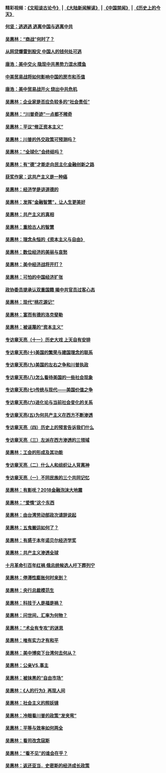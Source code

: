 #### 精彩视频：[《文昭谈古论今》](https://github.com/gfw-breaker/wenzhao/blob/master/README.md?t=12010631) | [《大陆新闻解读》](https://github.com/gfw-breaker/ntdtv-comedy/blob/master/README.md?t=12010631) | [《中国禁闻》](https://github.com/gfw-breaker/ntdtv-news/blob/master/README.md?t=12010631) | [《历史上的今天》](https://github.com/gfw-breaker/today-in-history/blob/master/README.md?t=12010631) 

#### [何坚：逃逃逃 逃离中国与逃离中共](../pages/nsc423/n10592891.md?t=12010631) 

#### [吴惠林：“商战”何时了？](../pages/nsc423/n10573558.md?t=12010631) 

#### [从网贷爆雷到股灾 中国人的钱何处可逃](../pages/nsc423/n10572800.md?t=12010631) 

#### [唐浩：美中交火 隐现中共黑势力混水摸鱼](../pages/nsc423/n10544040.md?t=12010631) 

#### [中美贸易战将如何影响中国的房市和币值](../pages/nsc423/n10543697.md?t=12010631) 

#### [唐浩：美中贸易战开火 烧出中共危机](../pages/nsc423/n10540126.md?t=12010631) 

#### [吴惠林：企业家是否应负较多的“社会责任”](../pages/nsc423/n10535022.md?t=12010631) 

#### [吴惠林：“川普奇迹”一点都不稀奇](../pages/nsc423/n10512808.md?t=12010631) 

#### [吴惠林：平议“修正资本主义”](../pages/nsc423/n10495724.md?t=12010631) 

#### [吴惠林：川普的外交政策可预测吗？](../pages/nsc423/n10462387.md?t=12010631) 

#### [吴惠林：“全球化”会终结吗？](../pages/nsc423/n10452838.md?t=12010631) 

#### [吴惠林：有“德”才能走向民主化金融创新之路](../pages/nsc423/n10432292.md?t=12010631) 

#### [获奖作家：这共产主义是一种癌](../pages/nsc423/n10431541.md?t=12010631) 

#### [吴惠林：经济学是讲道德的](../pages/nsc423/n10398014.md?t=12010631) 

#### [吴惠林：发挥“金融智慧”，让人生更美好](../pages/nsc423/n10375019.md?t=12010631) 

#### [吴惠林：共产主义的真相](../pages/nsc423/n10351394.md?t=12010631) 

#### [吴惠林：重拾古人的智慧](../pages/nsc423/n10337691.md?t=12010631) 

#### [吴惠林：理念永恒的《资本主义与自由》](../pages/nsc423/n10316274.md?t=12010631) 

#### [吴惠林：数位经济的美丽与哀愁](../pages/nsc423/n10292946.md?t=12010631) 

#### [吴惠林：美中经济战将开打？](../pages/nsc423/n10258825.md?t=12010631) 

#### [吴惠林：可怕的中国经济扩张](../pages/nsc423/n10219147.md?t=12010631) 

#### [政协委员提承认双重国籍 揭中共官员过客心态](../pages/nsc423/n10208809.md?t=12010631) 

#### [吴惠林：现代“桃花源记”](../pages/nsc423/n10185234.md?t=12010631) 

#### [吴惠林：富而有德的洛克斐勒](../pages/nsc423/n10142264.md?t=12010631) 

#### [吴惠林：被诬蔑的“资本主义”](../pages/nsc423/n10124816.md?t=12010631) 

#### [专访章天亮（十一）历史大戏 上天自有安排](../pages/nsc423/n10094905.md?t=12010631) 

#### [专访章天亮(十)美国的繁荣与建国理念的联系](../pages/nsc423/n10094899.md?t=12010631) 

#### [专访章天亮(九)美国的左右之争和川普执政](../pages/nsc423/n10094889.md?t=12010631) 

#### [专访章天亮(八)怎么看待美国的一些社会现象](../pages/nsc423/n10094857.md?t=12010631) 

#### [专访章天亮(七)传统与现代——美国价值之争](../pages/nsc423/n10093140.md?t=12010631) 

#### [专访章天亮(六)进化论与当前社会变化的关系](../pages/nsc423/n10092036.md?t=12010631) 

#### [专访章天亮(五)为何共产主义在西方不断渗透](../pages/nsc423/n10083620.md?t=12010631) 

#### [专访章天亮（四）历史上的预言告诉我们什么](../pages/nsc423/n10083606.md?t=12010631) 

#### [专访章天亮（三）左派在西方渗透的三领域](../pages/nsc423/n10081115.md?t=12010631) 

#### [吴惠林：工会的形成及其功能](../pages/nsc423/n10080633.md?t=12010631) 

#### [专访章天亮（二）什么人和组织让人背离神](../pages/nsc423/n10076637.md?t=12010631) 

#### [专访章天亮（一）不同民族的三个共同记忆](../pages/nsc423/n10074188.md?t=12010631) 

#### [吴惠林：有影呒？2018金融泡沫大地震](../pages/nsc423/n10040534.md?t=12010631) 

#### [吴惠林：“爱情”这个东西](../pages/nsc423/n10019423.md?t=12010631) 

#### [吴惠林：由台湾劳动部政次请辞说起](../pages/nsc423/n9979679.md?t=12010631) 

#### [吴惠林：五鬼搬运如何了？](../pages/nsc423/n9925338.md?t=12010631) 

#### [吴惠林：有感于本年诺贝尔经济学奖](../pages/nsc423/n9871883.md?t=12010631) 

#### [吴惠林：共产主义渗透全球](../pages/nsc423/n9812748.md?t=12010631) 

#### [十月革命引百年红祸 俄总统候选人吁下葬列宁](../pages/nsc423/n9810182.md?t=12010631) 

#### [吴惠林：停滞性膨胀何时来到？](../pages/nsc423/n9764136.md?t=12010631) 

#### [吴惠林：央行总裁模范生](../pages/nsc423/n9728134.md?t=12010631) 

#### [吴惠林：科技于人是福是祸？](../pages/nsc423/n9672982.md?t=12010631) 

#### [吴惠林：问世间，汇率为何物？](../pages/nsc423/n9621788.md?t=12010631) 

#### [吴惠林：“术业有专攻”的迷思](../pages/nsc423/n9580363.md?t=12010631) 

#### [吴惠林：唯有实力才有和平](../pages/nsc423/n9529599.md?t=12010631) 

#### [吴惠林：美中博奕下台湾何去何从？](../pages/nsc423/n9483598.md?t=12010631) 

#### [吴惠林：公亲VS.事主](../pages/nsc423/n9425637.md?t=12010631) 

#### [吴惠林：被抹黑的“自由市场”](../pages/nsc423/n9351545.md?t=12010631) 

#### [吴惠林：《人的行为》再现人间](../pages/nsc423/n9296339.md?t=12010631) 

#### [吴惠林：社会主义的照妖镜](../pages/nsc423/n9243460.md?t=12010631) 

#### [吴惠林：冷眼看川普的政策“发夹弯”](../pages/nsc423/n9120684.md?t=12010631) 

#### [吴惠林：平等与效率如何两全](../pages/nsc423/n9075430.md?t=12010631) 

#### [吴惠林：看司改念寇斯](../pages/nsc423/n9024915.md?t=12010631) 

#### [吴惠林：“看不见”的谁会在乎？](../pages/nsc423/n8977488.md?t=12010631) 

#### [吴惠林：返还亚当．史密斯的经济成长政策](../pages/nsc423/n8931896.md?t=12010631) 

